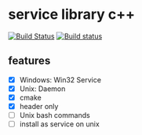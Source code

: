 # service library c++

[![Build Status](https://travis-ci.org/damaex/service.svg?branch=master)](https://travis-ci.org/damaex/service) [![Build status](https://ci.appveyor.com/api/projects/status/qwkkx09ku482ndsc/branch/master?svg=true)](https://ci.appveyor.com/project/damaex/service/branch/master)

## features
- [x] Windows: Win32 Service
- [x] Unix: Daemon
- [x] cmake
- [x] header only
- [ ] Unix bash commands
- [ ] install as service on unix
